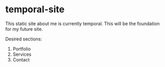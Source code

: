 # temporal-site

This static site about me is currently temporal. This will be the foundation
for my future site.

Desired sections:

1. Portfolio
2. Services
3. Contact
